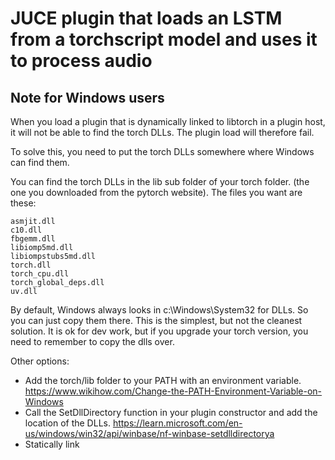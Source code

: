 # JUCE plugin that loads an LSTM from a torchscript model and uses it to process audio


## Note for Windows users 

When you load a plugin that is dynamically linked to libtorch in a plugin host, it will not be able to find the torch DLLs. The plugin load will therefore fail.

To solve this, you need to put the torch DLLs somewhere where Windows can find them. 

You can find the torch DLLs in the lib sub folder of your torch folder. (the one you downloaded from the pytorch website). The files you want are these:

```
asmjit.dll
c10.dll
fbgemm.dll
libiomp5md.dll
libiompstubs5md.dll
torch.dll
torch_cpu.dll
torch_global_deps.dll
uv.dll
```

By default, Windows always looks in c:\Windows\System32 for DLLs. So you can just copy them there. This is the simplest, but not the cleanest solution. It is ok for dev work, but if you upgrade your torch version, you need to remember to copy the dlls over. 

Other options:

* Add the torch/lib folder to your PATH with an environment variable. https://www.wikihow.com/Change-the-PATH-Environment-Variable-on-Windows
* Call the SetDllDirectory function in your plugin constructor and add the location of the DLLs. https://learn.microsoft.com/en-us/windows/win32/api/winbase/nf-winbase-setdlldirectorya
* Statically link








